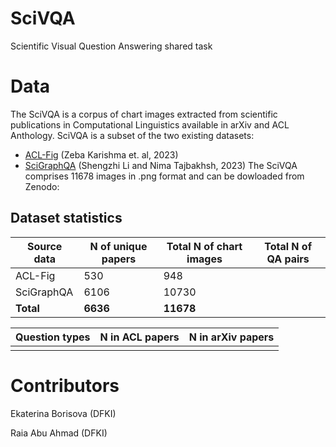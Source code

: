 # SciVQA
Scientific Visual Question Answering shared task

# Data

The SciVQA is a corpus of chart images extracted from scientific publications in Computational Linguistics available in arXiv and ACL Anthology. SciVQA is a subset of the two existing datasets:
* [ACL-Fig](https://huggingface.co/datasets/citeseerx/ACL-fig) (Zeba Karishma et. al, 2023)
* [SciGraphQA](https://huggingface.co/datasets/alexshengzhili/SciGraphQA-295K-train?row=0) (Shengzhi Li and Nima Tajbakhsh, 2023)
The SciVQA comprises 11678 images in .png format and can be dowloaded from Zenodo: 

## Dataset statistics

| Source data | N of unique papers | Total N of chart images | Total N of QA pairs | 
|-------------|--------------------|-------------------------|---------------------|
|  ACL-Fig    |   530              |   948                   |                     | 
|  SciGraphQA |   6106             |   10730                 |                     | 
|  **Total**  |   **6636**         |   **11678**             |                     | 

| Question types | N in ACL papers | N in arXiv papers| 
|----------------|-----------------|------------------|
|                |                 |                  |             

# Contributors

Ekaterina Borisova (DFKI)

Raia Abu Ahmad (DFKI)
